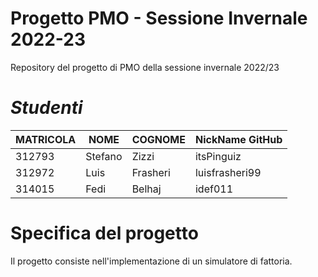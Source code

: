 # Progetto PMO - Sessione Invernale 2022-23
Repository del progetto di PMO della sessione invernale 2022/23
<br>
# *Studenti*
| MATRICOLA | NOME     | COGNOME   | NickName GitHub  |
|-----------|----------|-----------| -----------------|
| 312793    | Stefano  | Zizzi     | itsPinguiz       |
| 312972    | Luis     | Frasheri  | luisfrasheri99   |
| 314015    | Fedi     | Belhaj    | idef011          |


# Specifica del progetto
Il progetto consiste nell'implementazione di un simulatore di fattoria.



